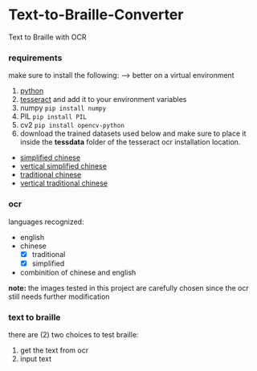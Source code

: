 # Text-to-Braille-Converter
Text to Braille with OCR 

### requirements
make sure to install the following: --> better on a virtual environment
1. [python](https://www.python.org/downloads/windows/)
2. [tesseract](https://github.com/UB-Mannheim/tesseract/wiki) and add it to your environment variables
3. numpy ```pip install numpy```
4. PIL ```pip install PIL```
5. cv2 ```pip install opencv-python```
6. download the trained datasets used below and make sure to place it inside the **tessdata** folder of the tesseract ocr installation location.
- [simplified chinese](https://github.com/tesseract-ocr/tessdata/blob/main/chi_sim.traineddata)
- [vertical simplified chinese](https://github.com/tesseract-ocr/tessdata/blob/main/chi_sim_vert.traineddata)
- [traditional chinese](https://github.com/tesseract-ocr/tessdata/blob/main/chi_tra.traineddata)
- [vertical traditional chinese](https://github.com/tesseract-ocr/tessdata/blob/main/chi_tra_vert.traineddata)

### ocr
languages recognized:
- english
- chinese 
    - [x] traditional
    - [x] simplified
- combinition of chinese and english

**note:** the images tested in this project are carefully chosen since the ocr still needs further modification

### text to braille
there are (2) two choices to test braille:
1. get the text from ocr
2. input text
